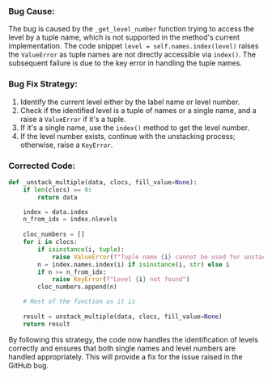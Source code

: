 ### Bug Cause:
The bug is caused by the `_get_level_number` function trying to access the level by a tuple name, which is not supported in the method's current implementation. The code snippet `level = self.names.index(level)` raises the `ValueError` as tuple names are not directly accessible via `index()`. The subsequent failure is due to the key error in handling the tuple names.

### Bug Fix Strategy:
1. Identify the current level either by the label name or level number.
2. Check if the identified level is a tuple of names or a single name, and a raise a `ValueError` if it's a tuple.
3. If it's a single name, use the `index()` method to get the level number.
4. If the level number exists, continue with the unstacking process; otherwise, raise a `KeyError`.

### Corrected Code:

```python
def _unstack_multiple(data, clocs, fill_value=None):
    if len(clocs) == 0:
        return data

    index = data.index
    n_from_idx = index.nlevels
    
    cloc_numbers = []
    for i in clocs:
        if isinstance(i, tuple):
            raise ValueError(f"Tuple name {i} cannot be used for unstacking, use level names or level numbers.")
        n = index.names.index(i) if isinstance(i, str) else i
        if n >= n_from_idx:
            raise KeyError(f"Level {i} not found")
        cloc_numbers.append(n)

    # Rest of the function as it is
 
    result = unstack_multiple(data, clocs, fill_value=None)
    return result
```

By following this strategy, the code now handles the identification of levels correctly and ensures that both single names and level numbers are handled appropriately. This will provide a fix for the issue raised in the GitHub bug.